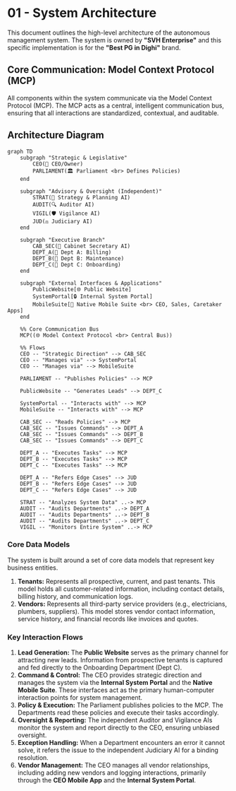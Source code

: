 # 01 - System Architecture

This document outlines the high-level architecture of the autonomous management system. The system is owned by **"SVH Enterprise"** and this specific implementation is for the **"Best PG in Dighi"** brand.

## Core Communication: Model Context Protocol (MCP)

All components within the system communicate via the Model Context Protocol (MCP). The MCP acts as a central, intelligent communication bus, ensuring that all interactions are standardized, contextual, and auditable.

## Architecture Diagram

```mermaid
graph TD
    subgraph "Strategic & Legislative"
        CEO(👤 CEO/Owner)
        PARLIAMENT(🏛️ Parliament <br> Defines Policies)
    end

    subgraph "Advisory & Oversight (Independent)"
        STRAT(🧠 Strategy & Planning AI)
        AUDIT(🔍 Auditor AI)
        VIGIL(🛡️ Vigilance AI)
        JUD(⚖️ Judiciary AI)
    end

    subgraph "Executive Branch"
        CAB_SEC(🤖 Cabinet Secretary AI)
        DEPT_A(🏢 Dept A: Billing)
        DEPT_B(🏢 Dept B: Maintenance)
        DEPT_C(🏢 Dept C: Onboarding)
    end

    subgraph "External Interfaces & Applications"
        PublicWebsite[🌐 Public Website]
        SystemPortal[🔒 Internal System Portal]
        MobileSuite[📱 Native Mobile Suite <br> CEO, Sales, Caretaker Apps]
    end

    %% Core Communication Bus
    MCP((🌐 Model Context Protocol <br> Central Bus))

    %% Flows
    CEO -- "Strategic Direction" --> CAB_SEC
    CEO -- "Manages via" --> SystemPortal
    CEO -- "Manages via" --> MobileSuite

    PARLIAMENT -- "Publishes Policies" --> MCP

    PublicWebsite -- "Generates Leads" --> DEPT_C

    SystemPortal -- "Interacts with" --> MCP
    MobileSuite -- "Interacts with" --> MCP

    CAB_SEC -- "Reads Policies" --> MCP
    CAB_SEC -- "Issues Commands" --> DEPT_A
    CAB_SEC -- "Issues Commands" --> DEPT_B
    CAB_SEC -- "Issues Commands" --> DEPT_C

    DEPT_A -- "Executes Tasks" --> MCP
    DEPT_B -- "Executes Tasks" --> MCP
    DEPT_C -- "Executes Tasks" --> MCP

    DEPT_A -- "Refers Edge Cases" --> JUD
    DEPT_B -- "Refers Edge Cases" --> JUD
    DEPT_C -- "Refers Edge Cases" --> JUD

    STRAT -- "Analyzes System Data" ..-> MCP
    AUDIT -- "Audits Departments" ..-> DEPT_A
    AUDIT -- "Audits Departments" ..-> DEPT_B
    AUDIT -- "Audits Departments" ..-> DEPT_C
    VIGIL -- "Monitors Entire System" ..-> MCP
```

### Core Data Models

The system is built around a set of core data models that represent key business entities.

1.  **Tenants:** Represents all prospective, current, and past tenants. This model holds all customer-related information, including contact details, billing history, and communication logs.
2.  **Vendors:** Represents all third-party service providers (e.g., electricians, plumbers, suppliers). This model stores vendor contact information, service history, and financial records like invoices and quotes.

### Key Interaction Flows

1.  **Lead Generation:** The **Public Website** serves as the primary channel for attracting new leads. Information from prospective tenants is captured and fed directly to the Onboarding Department (Dept C).
2.  **Command & Control:** The CEO provides strategic direction and manages the system via the **Internal System Portal** and the **Native Mobile Suite**. These interfaces act as the primary human-computer interaction points for system management.
3.  **Policy & Execution:** The Parliament publishes policies to the MCP. The Departments read these policies and execute their tasks accordingly.
4.  **Oversight & Reporting:** The independent Auditor and Vigilance AIs monitor the system and report directly to the CEO, ensuring unbiased oversight.
5.  **Exception Handling:** When a Department encounters an error it cannot solve, it refers the issue to the independent Judiciary AI for a binding resolution.
6.  **Vendor Management:** The CEO manages all vendor relationships, including adding new vendors and logging interactions, primarily through the **CEO Mobile App** and the **Internal System Portal**.
